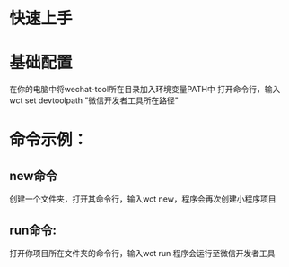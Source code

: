快速上手
=======

基础配置
=======
在你的电脑中将wechat-tool所在目录加入环境变量PATH中
打开命令行，输入wct set devtoolpath "微信开发者工具所在路径"

命令示例：
=======
new命令
-------
创建一个文件夹，打开其命令行，输入wct new，程序会再次创建小程序项目

run命令:
-------
打开你项目所在文件夹的命令行，输入wct run 程序会运行至微信开发者工具

